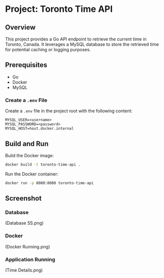 # Project: Toronto Time API

## Overview

This project provides a Go API endpoint to retrieve the current time in Toronto, Canada. It leverages a MySQL database to store the retrieved time for potential caching or logging purposes.

## Prerequisites

- Go
- Docker
- MySQL

### Create a `.env` File

Create a `.env` file in the project root with the following content:

```env
MYSQL_USER=<username>
MYSQL_PASSWORD=<password>
MYSQL_HOST=host.docker.internal
```

## Build and Run

Build the Docker image:

```bash
docker build -t toronto-time-api .
```

Run the Docker container:

```bash
docker run -p 8080:8080 toronto-time-api
```

## Screenshot

### Database 
(Database SS.png)

### Docker 
(Docker Running.png)

### Application Running 
(Time Details.png)
